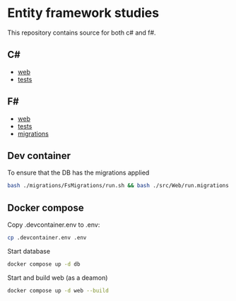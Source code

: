 # Entity framework studies

This repository contains source for both c# and f#.

## C\#

- [web](./src/Web)
- [tests](./tests/Tests)

## F\#

- [web](./src/WebFs)
- [tests](./tests/FsTests)
- [migrations](./migrations/FsMigrations)

## Dev container

To ensure that the DB has the migrations applied
```bash
bash ./migrations/FsMigrations/run.sh && bash ./src/Web/run.migrations.sh
```

## Docker compose

Copy .devcontainer.env to .env:

```sh
cp .devcontainer.env .env
```

Start database

```sh
docker compose up -d db
```

Start and build web (as a deamon)

```sh
docker compose up -d web --build
```
